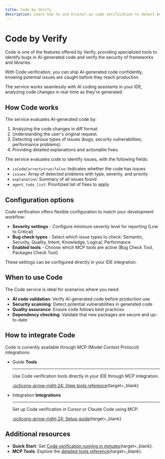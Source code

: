 ```yaml
---
title: Code by Verify
description: Learn how to use kluster.ai code verification to detect bugs and security issues in AI-generated code using kluster.ai's specialized Verify.
---
```


# Code by Verify

Code is one of the features offered by Verify, providing specialized tools to identify bugs in AI-generated code and verify the security of frameworks and libraries.

With Code verification, you can ship AI-generated code confidently, knowing potential issues are caught before they reach production.

The service works seamlessly with AI coding assistants in your IDE, analyzing code changes in real-time as they're generated.

## How Code works

The service evaluates AI-generated code by:

1. Analyzing the code changes in diff format.
2. Understanding the user's original request.
3. Detecting various types of issues (bugs, security vulnerabilities, performance problems).
4. Providing detailed explanations and actionable fixes.

The service evaluates code to identify issues, with the following fields:

- `isCodeCorrect=true/false`: Indicates whether the code has issues
- `issues`: Array of detected problems with type, severity, and priority
- `explanation`: Summary of all issues found
- `agent_todo_list`: Prioritized list of fixes to apply

## Configuration options

Code verification offers flexible configuration to match your development workflow:

- **Severity settings** - Configure minimum severity level for reporting (Low to Critical)
- **Bug check types** - Select which issue types to check: Semantic, Security, Quality, Intent, Knowledge, Logical, Performance
- **Enabled tools** - Choose which MCP tools are active (Bug Check Tool, Packages Check Tool)

These settings can be configured directly in your IDE integration.

## When to use Code

The Code service is ideal for scenarios where you need:

- **AI code validation**: Verify AI-generated code before production use
- **Security scanning**: Detect potential vulnerabilities in generated code
- **Quality assurance**: Ensure code follows best practices
- **Dependency checking**: Validate that new packages are secure and up-to-date

## How to integrate Code

Code is currently available through MCP (Model Context Protocol) integrations:

<div class="grid cards" markdown>

-   <span class="badge guide">Guide</span> __Tools__

    ---

    Use Code verification tools directly in your IDE through MCP integration.

    [:octicons-arrow-right-24: View tools reference](/verify/code/tools/){target=\_blank}

-   <span class="badge integration">Integration</span> __Integrations__

    ---

    Set up Code verification in Cursor or Claude Code using MCP.

    [:octicons-arrow-right-24: Setup guide](/verify/code/integrations/){target=\_blank}

</div>

## Additional resources

- **Quick Start**: Get [Code verification running in minutes](/verify/quickstart/code/){target=\_blank}.
- **MCP Tools**: Explore the [detailed tools reference](/verify/code/tools/){target=\_blank}.
